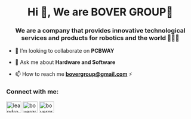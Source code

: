 <h1 align="center">Hi 👋, We are BOVER GROUP🤖</h1>
<h3 align="center">We are a company that provides innovative technological services and products for robotics and the world 🚀💡✨</h3>

- 👯 I’m looking to collaborate on **PCBWAY**

- 💬 Ask me about **Hardware and Software**

- 📫 How to reach me **bovergroup@gmail.com** ⚡

<h3 align="left">Connect with me:</h3>
<p align="left">
<a href="[https://linkedin.com/in/leandro benitez](https://www.linkedin.com/in/leandro-benitez-995299211/?originalSubdomain=ar)" target="blank"><img align="center" src="https://raw.githubusercontent.com/rahuldkjain/github-profile-readme-generator/master/src/images/icons/Social/linked-in-alt.svg" alt="leandro benitez" height="30" width="40" /></a>
<a href="https://instagram.com/bovergroup" target="blank"><img align="center" src="https://raw.githubusercontent.com/rahuldkjain/github-profile-readme-generator/master/src/images/icons/Social/instagram.svg" alt="bovergroup" height="30" width="40" /></a>
<a href="https://www.youtube.com/c/bovergroup" target="blank"><img align="center" src="https://raw.githubusercontent.com/rahuldkjain/github-profile-readme-generator/master/src/images/icons/Social/youtube.svg" alt="bovergroup" height="30" width="40" /></a>
</p>
